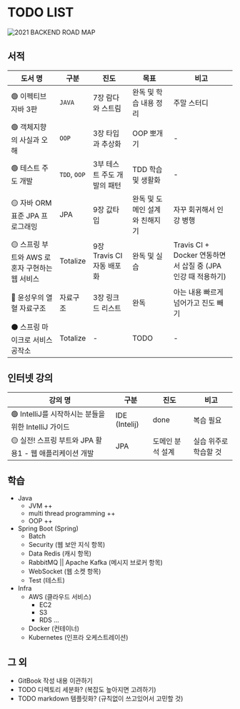 # TODO LIST

![2021 BACKEND ROAD MAP](https://raw.githubusercontent.com/kamranahmedse/developer-roadmap/master/translations/korean/img/backend.png)

## 서적

| 도서 명 | 구분 | 진도 | 목표 | 비고 |
| --- | --- | --- | --- | --- |
| 🟢 이펙티브자바 3판 | `JAVA` | 7장 람다와 스트림 | 완독 및 학습 내용 정리 | 주말 스터디 |
| 🟢 객체지향의 사실과 오해 | `OOP` | 3장 타입과 추상화 | OOP 뽀개기 | - |
| 🟢 테스트 주도 개발 | `TDD`, `OOP` | 3부 테스트 주도 개발의 패턴 | TDD 학습 및 생활화 | - |
| 🟡 자바 ORM 표준 JPA 프로그래밍 | JPA | 9장 값타입 | 완독 및 도메인 설계와 친해지기 | 자꾸 회귀해서 인강 병행 |
| 🟡 스프링 부트와 AWS 로 혼자 구현하는 웹 서비스 | Totalize | 9장 Travis CI 자동 배포화 | 완독 및 실습 | Travis CI + Docker 연동하면서 삽질 중 (JPA 인강 때 적용하기) |
| 🔴 윤성우의 열혈 자료구조 | 자료구조 | 3장 링크드 리스트 | 완독 | 아는 내용 빠르게 넘어가고 진도 빼기 |
| ⚫ 스프링 마이크로 서비스 공작소 | Totalize | - | TODO | - |

## 인터넷 강의

| 강의 명 | 구분 | 진도 | 비고 |
| --- | --- | --- | --- |
| 🟢 IntelliJ를 시작하시는 분들을 위한 IntelliJ 가이드 | IDE (Intelij) | done | 복습 필요 |
| 🟡 실전! 스프링 부트와 JPA 활용1 - 웹 애플리케이션 개발 | JPA | 도메인 분석 설계 | 실습 위주로 학습할 것 |

## 학습

- Java
  - JVM ++
  - multi thread programming ++
  - OOP ++
- Spring Boot (Spring)
  - Batch
  - Security (웹 보안 지식 항목)
  - Data Redis (캐시 항목)
  - RabbitMQ || Apache Kafka (메시지 브로커 항목)
  - WebSocket (웹 소켓 항목)
  - Test (테스트)
- Infra
  - AWS (클라우드 서비스)
    - EC2
    - S3
    - RDS ...
  - Docker (컨테이너)
  - Kubernetes (인프라 오케스트레이션)

## 그 외

- GitBook 작성 내용 이관하기
- TODO 디렉토리 세분화? (복잡도 높아지면 고려하기)
- TODO markdown 템플릿화? (규칙없이 쓰고있어서 고민할 것)